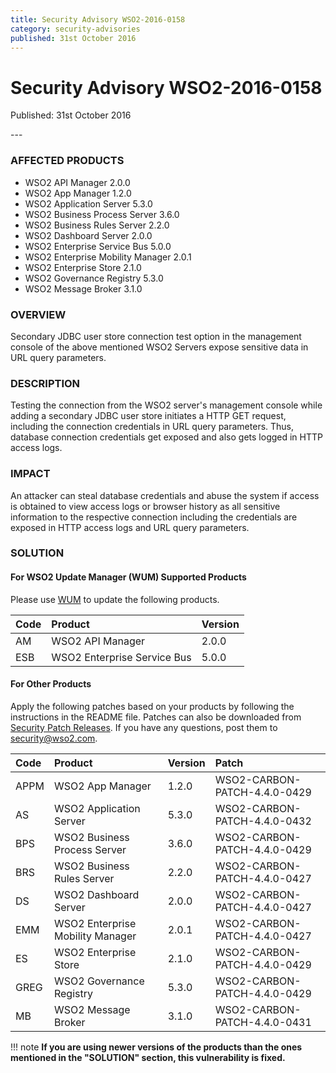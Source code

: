 ```yaml
---
title: Security Advisory WSO2-2016-0158
category: security-advisories
published: 31st October 2016
---
```


# Security Advisory WSO2-2016-0158

<p class="doc-info">Published: 31st October 2016</p>
---

### AFFECTED PRODUCTS
* WSO2 API Manager 2.0.0
* WSO2 App Manager 1.2.0
* WSO2 Application Server 5.3.0
* WSO2 Business Process Server 3.6.0
* WSO2 Business Rules Server 2.2.0
* WSO2 Dashboard Server 2.0.0
* WSO2 Enterprise Service Bus 5.0.0
* WSO2 Enterprise Mobility Manager 2.0.1
* WSO2 Enterprise Store 2.1.0
* WSO2 Governance Registry 5.3.0
* WSO2 Message Broker 3.1.0


### OVERVIEW
Secondary JDBC user store connection test option in the management console of the above mentioned WSO2 Servers expose sensitive data in URL query parameters.


### DESCRIPTION
Testing the connection from the WSO2 server's management console while adding a secondary JDBC user store initiates a HTTP GET request, including the connection credentials in URL query parameters. Thus, database connection credentials get exposed and also gets logged in HTTP access logs.


### IMPACT
An attacker can steal database credentials and abuse the system if access is obtained to view access logs or browser history as all sensitive information to the respective connection including the credentials are exposed in HTTP access logs and URL query parameters.


### SOLUTION

#### For WSO2 Update Manager (WUM) Supported Products
Please use [WUM](https://wso2.com/updates/wum/) to update the following products.


| **Code** | **Product** | **Version** |
| :--- | :------ | :------ |
| AM | WSO2 API Manager | 2.0.0 |
| ESB | WSO2 Enterprise Service Bus | 5.0.0 |


#### For Other Products
Apply the following patches based on your products by following the instructions in the README file. Patches can also be downloaded from [Security Patch Releases](https://wso2.com/security-patch-releases/). If you have any questions, post them to <security@wso2.com>.


| **Code** | **Product** | **Version** | **Patch** | 
| :--- | :------ | :------ | :---- |
| APPM | WSO2 App Manager | 1.2.0 | WSO2-CARBON-PATCH-4.4.0-0429 |
| AS | WSO2 Application Server | 5.3.0 | WSO2-CARBON-PATCH-4.4.0-0432 |
| BPS | WSO2 Business Process Server | 3.6.0 | WSO2-CARBON-PATCH-4.4.0-0429 |
| BRS | WSO2 Business Rules Server | 2.2.0 | WSO2-CARBON-PATCH-4.4.0-0427 |
| DS | WSO2 Dashboard Server | 2.0.0 | WSO2-CARBON-PATCH-4.4.0-0427 |
| EMM | WSO2 Enterprise Mobility Manager | 2.0.1 | WSO2-CARBON-PATCH-4.4.0-0427 |
| ES | WSO2 Enterprise Store | 2.1.0 | WSO2-CARBON-PATCH-4.4.0-0429 |
| GREG | WSO2 Governance Registry | 5.3.0 | WSO2-CARBON-PATCH-4.4.0-0429 |
| MB | WSO2 Message Broker | 3.1.0 | WSO2-CARBON-PATCH-4.4.0-0431|


!!! note
    **If you are using newer versions of the products than the ones mentioned in the "SOLUTION" section, this vulnerability is fixed.**
